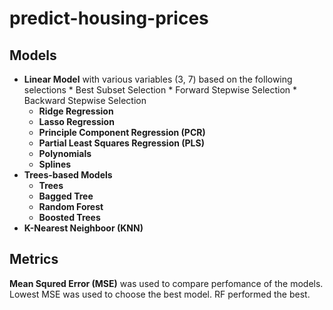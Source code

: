 # predict-housing-prices


## Models
* **Linear Model** with various variables (3, 7) based on the following selections
      * Best Subset Selection
      * Forward Stepwise Selection
      * Backward Stepwise Selection
  * **Ridge Regression**
  * **Lasso Regression**
  * **Principle Component Regression (PCR)**
  * **Partial Least Squares Regression (PLS)**
  * **Polynomials**
  * **Splines**
* **Trees-based Models**
  * **Trees**
  * **Bagged Tree**
  * **Random Forest**
  * **Boosted Trees**
* **K-Nearest Neighboor (KNN)**

## Metrics 
**Mean Squred Error (MSE)** was used to compare perfomance of the models. Lowest MSE was used to choose the best model. RF performed the best.
